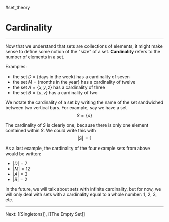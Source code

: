 #set_theory 

# Cardinality

---

Now that we understand that sets are collections of elements, it might make sense to define some notion of the "size" of a set. **Cardinality** refers to the number of elements in a set.

Examples:

- the set $D$ = \{days in the week\} has a cardinality of seven
- the set $M$ = \{months in the year\} has a cardinality of twelve
- the set $A = \{x, y, z\}$ has a cardinality of three
- the set $B = \{u, v\}$ has a cardinality of two

We notate the cardinality of a set by writing the name of the set sandwiched between two vertical bars. For example, say we have a set $$S = \{a\}$$

The cardinality of $S$ is clearly one, because there is only one element contained within $S$. We could write this with $$|S| = 1$$

As a last example, the cardinality of the four example sets from above would be written:

- $|D| = 7$
- $|M| = 12$
- $|A| = 3$
- $|B| = 2$

In the future, we will talk about sets with infinite cardinality, but for now, we will only deal with sets with a cardinality equal to a whole number: 1, 2, 3, etc. 

---

Next: [[Singletons]], [[The Empty Set]]